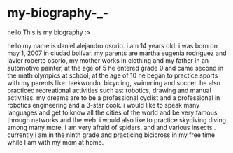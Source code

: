 # my-biography-_-
hello This is my biography :>

hello my name is daniel alejandro osorio. i am 14 years old. i was born on may 1, 2007 in ciudad bolívar. my parents are martha eugenia rodríguez and javier roberto osorio, my mother works in clothing and my father in an automotive painter, at the age of 5 he entered grade 0 and came second in the math olympics at school, at the age of 10 he began to practice sports with my parents like: taekwondo, bicycling, swimming and soccer. he also practiced recreational activities such as: robotics, drawing and manual activities. my dreams are to be a professional cyclist and a professional in robotics engineering and a 3-star cook. i would like to speak many languages and get to know all the cities of the world and be very famous through networks and the web. i would also like to practice skydiving diving among many more. i am very afraid of spiders, and and various insects . currently i am in the ninth grade and practicing bicicross in my free time while I am with my mom at home.
